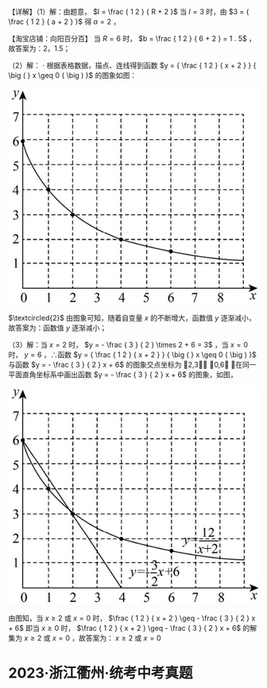 【详解】（1）解：由题意， $I = \frac { 1 2 } { R + 2 }$ 当 $I = 3$ 时，由 $3 = { \frac { 1 2 } { a + 2 } }$ 得 $a = 2$ ，

【淘宝店铺：向阳百分百】 当 $R = 6$ 时， $b = \frac { 1 2 } { 6 + 2 } = 1 . 5$ ，故答案为：2，1.5；

（2）解： $\cdot$ 根据表格数据，描点、连线得到函数 $y = { \frac { 1 2 } { x + 2 } } { \big ( } x \geq 0 { \big ) }$ 的图象如图：

![](<../../qs_image_DB/专题1-4_一文搞定反比例函数7个模型，13类题型（解析版）_/288a33df99ada50de151154e5a5ae137271af3f85230189842910fbc4a11ddaf.jpg>)

$\textcircled{2}$ 由图象可知，随着自变量 $x$ 的不断增大，函数值 $y$ 逐渐减小，故答案为：函数值 $y$ 逐渐减小；

（3）解：当 $x = 2$ 时， $y = - \frac { 3 } { 2 } \times 2 + 6 = 3$ ，当 $x = 0$ 时， $y = 6$ ，∴函数 $y = { \frac { 1 2 } { x + 2 } } { \big ( } x \geq 0 { \big ) }$ 与函数 $y = - \frac { 3 } { 2 } x + 6$ 的图象交点坐标为 2,3， 0,6 ，在同一平面直角坐标系中画出函数 $y = - \frac { 3 } { 2 } x + 6$ 的图象，如图，

![](<../../qs_image_DB/专题1-4_一文搞定反比例函数7个模型，13类题型（解析版）_/9c5f5d09a314d9c51952c7b0dd6a5f847b540ebc41a54cbd632221d41c5afedc.jpg>)

由图知，当 $x \ge 2$ 或 $x = 0$ 时， $\frac { 1 2 } { x + 2 } \geq - \frac { 3 } { 2 } x + 6$ 即当 $x \geq 0$ 时， $\frac { 1 2 } { x + 2 } \geq - \frac { 3 } { 2 } x + 6$ 的解集为 $x \ge 2$ 或 $x = 0$ ，故答案为： $x \ge 2$ 或 $x = 0$

# 2023·浙江衢州·统考中考真题
